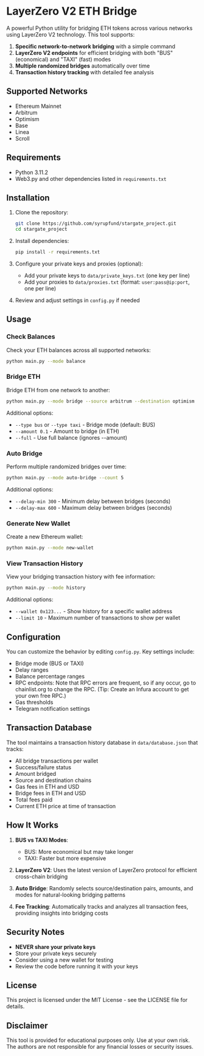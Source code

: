 # LayerZero V2 ETH Bridge

A powerful Python utility for bridging ETH tokens across various networks using LayerZero V2 technology. This tool supports:

1. **Specific network-to-network bridging** with a simple command
2. **LayerZero V2 endpoints** for efficient bridging with both "BUS" (economical) and "TAXI" (fast) modes
3. **Multiple randomized bridges** automatically over time
4. **Transaction history tracking** with detailed fee analysis

## Supported Networks

- Ethereum Mainnet
- Arbitrum
- Optimism 
- Base
- Linea
- Scroll

## Requirements

- Python 3.11.2
- Web3.py and other dependencies listed in `requirements.txt`

## Installation

1. Clone the repository:
   ```bash
   git clone https://github.com/syrupfund/stargate_project.git
   cd stargate_project
   ```

2. Install dependencies:
   ```bash
   pip install -r requirements.txt
   ```

3. Configure your private keys and proxies (optional):
   - Add your private keys to `data/private_keys.txt` (one key per line)
   - Add your proxies to `data/proxies.txt` (format: `user:pass@ip:port`, one per line)

4. Review and adjust settings in `config.py` if needed

## Usage

### Check Balances

Check your ETH balances across all supported networks:

```bash
python main.py --mode balance
```

### Bridge ETH

Bridge ETH from one network to another:

```bash
python main.py --mode bridge --source arbitrum --destination optimism
```

Additional options:
- `--type bus` or `--type taxi` - Bridge mode (default: BUS)
- `--amount 0.1` - Amount to bridge (in ETH)
- `--full` - Use full balance (ignores --amount)

### Auto Bridge

Perform multiple randomized bridges over time:

```bash
python main.py --mode auto-bridge --count 5
```

Additional options:
- `--delay-min 300` - Minimum delay between bridges (seconds)
- `--delay-max 600` - Maximum delay between bridges (seconds)

### Generate New Wallet

Create a new Ethereum wallet:

```bash
python main.py --mode new-wallet
```

### View Transaction History

View your bridging transaction history with fee information:

```bash
python main.py --mode history
```

Additional options:
- `--wallet 0x123...` - Show history for a specific wallet address
- `--limit 10` - Maximum number of transactions to show per wallet

## Configuration

You can customize the behavior by editing `config.py`. Key settings include:

- Bridge mode (BUS or TAXI)
- Delay ranges
- Balance percentage ranges
- RPC endpoints: Note that RPC errors are frequent, so if any occur, go to chainlist.org to change the RPC. (Tip: Create an Infura account to get your own free RPC.)
- Gas thresholds
- Telegram notification settings

## Transaction Database

The tool maintains a transaction history database in `data/database.json` that tracks:

- All bridge transactions per wallet
- Success/failure status
- Amount bridged
- Source and destination chains
- Gas fees in ETH and USD
- Bridge fees in ETH and USD
- Total fees paid
- Current ETH price at time of transaction

## How It Works

1. **BUS vs TAXI Modes**: 
   - BUS: More economical but may take longer
   - TAXI: Faster but more expensive

2. **LayerZero V2**: Uses the latest version of LayerZero protocol for efficient cross-chain bridging

3. **Auto Bridge**: Randomly selects source/destination pairs, amounts, and modes for natural-looking bridging patterns

4. **Fee Tracking**: Automatically tracks and analyzes all transaction fees, providing insights into bridging costs

## Security Notes

- **NEVER share your private keys**
- Store your private keys securely
- Consider using a new wallet for testing
- Review the code before running it with your keys

## License

This project is licensed under the MIT License - see the LICENSE file for details.

## Disclaimer

This tool is provided for educational purposes only. Use at your own risk. The authors are not responsible for any financial losses or security issues.
